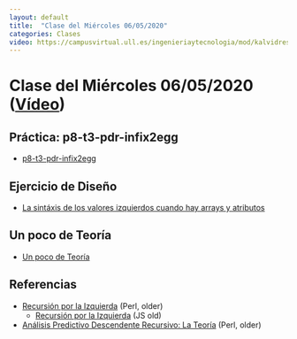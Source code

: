 ```yaml
---
layout: default
title:  "Clase del Miércoles 06/05/2020"
categories: Clases
video: https://campusvirtual.ull.es/ingenieriaytecnologia/mod/kalvidres/view.php?id=251070
---
```


# Clase del Miércoles 06/05/2020  ([Vídeo]({{page.video}}))

## Práctica: p8-t3-pdr-infix2egg

* [p8-t3-pdr-infix2egg]({{site.baseurl}}/tema3-analisis-descendente-predictivo-recursivo/practicas/p8-t3-pdr-infix2egg/)

## Ejercicio de Diseño 

* [La sintáxis de los valores izquierdos cuando hay arrays y atributos](https://campusvirtual.ull.es/ingenieriaytecnologia/mod/assign/view.php?id=251049&forceview=1)
  
## Un poco de Teoría

* [Un poco de Teoría]({{site.baseurl}}/tema3-analisis-descendente-predictivo-recursivo/ll1)

## Referencias

* [Recursión por la Izquierda](http://crguezl.github.io/ull-etsii-grado-pl-apuntes/node119.html) (Perl, older)
  * [Recursión por la Izquierda](http://crguezl.github.io/pl-html/node23.html) (JS old)
* [Análisis Predictivo Descendente Recursivo: La Teoría](http://crguezl.github.io/ull-etsii-grado-pl-apuntes/node117.html) (Perl, older)
